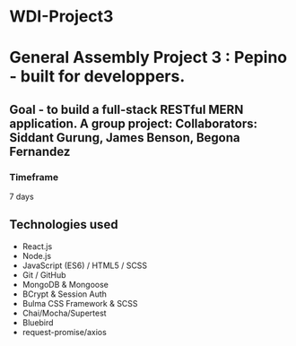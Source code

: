 # WDI-Project3
 
# General Assembly Project 3 : Pepino - built for developpers.
## Goal - to build a full-stack RESTful MERN application. A group project: Collaborators: Siddant Gurung, James Benson, Begona Fernandez

### Timeframe
7 days

## Technologies used
* React.js
* Node.js
* JavaScript (ES6) / HTML5 / SCSS
* Git / GitHub
* MongoDB & Mongoose
* BCrypt & Session Auth
* Bulma CSS Framework & SCSS
* Chai/Mocha/Supertest
* Bluebird
* request-promise/axios
